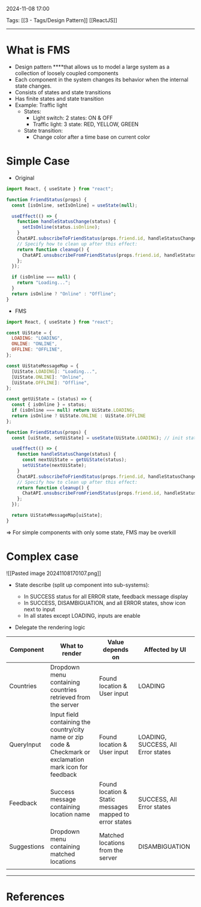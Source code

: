2024-11-08 17:00

Tags: [[3 - Tags/Design Pattern]] [[ReactJS]] 

---

# What is FMS

-   Design pattern ****that allows us to model a large system as a collection of loosely coupled components
-   Each component in the system changes its behavior when the internal state changes.
-   Consists of states and state transitions
-   Has finite states and state transition
-   Example: Traffic light
    -   States:
        -   Light switch: 2 states: ON & OFF
        -   Traffic light: 3 state: RED, YELLOW, GREEN
    -   State transition:
        -   Change color after a time base on current color

# Simple Case

-   Original

```jsx
import React, { useState } from "react";

function FriendStatus(props) {
  const [isOnline, setIsOnline] = useState(null);

  useEffect(() => {
    function handleStatusChange(status) {
      setIsOnline(status.isOnline);
    }
    ChatAPI.subscribeToFriendStatus(props.friend.id, handleStatusChange);
    // Specify how to clean up after this effect:
    return function cleanup() {
      ChatAPI.unsubscribeFromFriendStatus(props.friend.id, handleStatusChange);
    };
  });

  if (isOnline === null) {
    return "Loading...";
  }
  return isOnline ? "Online" : "Offline";
}
```

-   FMS

```jsx
import React, { useState } from "react";

const UiState = {
  LOADING: "LOADING",
  ONLINE: "ONLINE",
  OFFLINE: "OFFLINE",
};

const UiStateMessageMap = {
  [UiState.LOADING]: "Loading...",
  [UiState.ONLINE]: "Online",
  [UiState.OFFLINE]: "Offline",
};

const getUiState = (status) => {
  const { isOnline } = status;
  if (isOnline === null) return UiState.LOADING;
  return isOnline ? UiState.ONLINE : UiState.OFFLINE
};

function FriendStatus(props) {
  const [uiState, setUiState] = useState(UiState.LOADING); // init state

  useEffect(() => {
    function handleStatusChange(status) {
      const nextUiState = getUiState(status);
      setUiState(nextUiState);
    }
    ChatAPI.subscribeToFriendStatus(props.friend.id, handleStatusChange);
    // Specify how to clean up after this effect:
    return function cleanup() {
      ChatAPI.unsubscribeFromFriendStatus(props.friend.id, handleStatusChange);
    };
  });

  return UiStateMessageMap[uiState];
}
```

⇒ For simple components with only some state, FMS may be overkill

# Complex case
![[Pasted image 20241108170107.png]]
-   State describe (split up component into sub-systems):
    
    -   In SUCCESS status for all ERROR state, feedback message display
    -   In SUCCESS, DISAMBIGUATION, and all ERROR states, show icon next to input
    -   In all states except LOADING, inputs are enable
-   Delegate the rendering logic

| Component       | What to render                                                                                             | Value depends on                                        | Affected by UI |
| ----------- | ---------------------------------------------------------------------------------------------------------- | ------------------------------------------------------- | -------------- |
| Countries   | Dropdown menu containing countries retrieved from the server                                               | Found location & User input                             | LOADING |
| QueryInput  | Input field containing the country/city name or zip code & Checkmark or exclamation mark icon for feedback | Found location & User input                             |    LOADING, SUCCESS, All Error states            |
| Feedback    | Success message containing location name                                                                   | Found location & Static messages mapped to error states |         SUCCESS, All Error states       |
| Suggestions | Dropdown menu containing matched locations                                                                 | Matched locations from the server                       |    DISAMBIGUATION            |
|             |                                                                                                            |                                                         |                |


---
# References